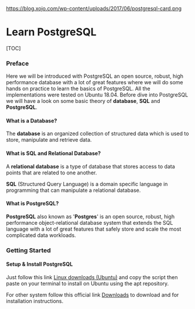 https://blog.xojo.com/wp-content/uploads/2017/06/postgresql-card.png

# Learn PostgreSQL 

[TOC]



### Preface

Here we will be introduced with PostgreSQL an open source, robust, high performance database with a lot of great features where we will do some hands on practice to learn the basics of PostgreSQL. All the implementations were tested on Ubuntu 18.04. Before dive into PostgreSQL we will have a look on some basic theory of **database**, **SQL** and **PostgreSQL**. 

#### What is a Database? 

The **database** is an organized collection of structured data which is used to store, manipulate and retrieve data.

#### What is SQL and Relational Database? 

A **relational database** is a type of database that stores access to data points that  are related to one another.

**SQL** (Structured Query Language) is a domain specific language in programming that can manipulate a relational database.

#### What is PostgreSQL?

**PostgreSQL** also known as '**Postgres**' is an open source, robust, high performance object-relational database system that extends the SQL language with a lot of great features that safely store and scale the most complicated data workloads.



### Getting Started

#### Setup & Install PostgreSQL 

Just follow this link [Linux downloads (Ubuntu)](https://www.postgresql.org/download/linux/ubuntu/) and copy the script then paste on your terminal to install on Ubuntu using the apt repository. 

For other system follow this official link [Downloads](https://www.postgresql.org/download/) to download and for installation instructions.





####  




